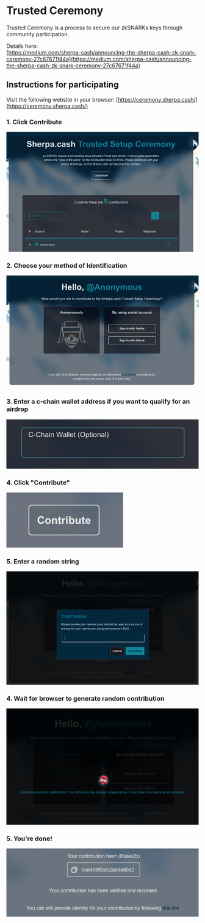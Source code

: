 # Trusted Ceremony

Trusted Ceremony is a process to secure our zkSNARKs keys through community participation.  
  
Details here:  
[https://medium.com/sherpa-cash/announcing-the-sherpa-cash-zk-snark-ceremony-27c67671f44a](https://medium.com/sherpa-cash/announcing-the-sherpa-cash-zk-snark-ceremony-27c67671f44a)

## Instructions for participating

Visit the following website in your browser: [https://ceremony.sherpa.cash/](https://ceremony.sherpa.cash/)

### 1. Click Contribute

![1. Click Contribute](../../.gitbook/assets/screen-shot-2021-05-20-at-11.53.37-pm.png)

### 2. Choose your method of Identification

![Choose your method of identification](../../.gitbook/assets/screen-shot-2021-05-20-at-11.46.18-pm.png)

### 3. Enter a c-chain wallet address if you want to qualify for an airdrop

![Enter a c-chain wallet address](../../.gitbook/assets/screen-shot-2021-05-25-at-5.04.53-am.png)

### 4. Click "Contribute"

![Click Contribute](../../.gitbook/assets/screen-shot-2021-05-25-at-5.06.19-am.png)

### 5. Enter a random string

![Enter a random string for entropy](../../.gitbook/assets/screen-shot-2021-05-20-at-11.46.24-pm.png)

### 4. Wait for browser to generate random contribution

![Wait for browser to generate random contribution](../../.gitbook/assets/screen-shot-2021-05-20-at-11.54.40-pm.png)

### 5. You're done!

![You&apos;re done!](../../.gitbook/assets/screen-shot-2021-05-20-at-11.56.31-pm.png)

